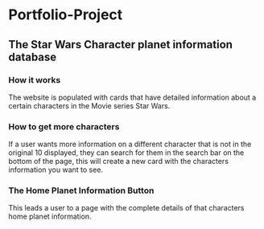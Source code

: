 # Portfolio-Project

## The Star Wars Character planet information database

### How it works
The website is populated with cards that have detailed information about a certain characters in the Movie series Star Wars. 

### How to get more characters
If a user wants more information on a different character that is not in the original 10 displayed, they can search for them in
the search bar on the bottom of the page, this will create a new card with the characters information you want to see.

### The Home Planet Information Button
This leads a user to a page with the complete details of that characters home planet information.